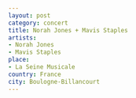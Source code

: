 ```yaml
---
layout: post
category: concert
title: Norah Jones + Mavis Staples
artists: 
- Norah Jones
- Mavis Staples
place: 
- La Seine Musicale
country: France
city: Boulogne-Billancourt
---
```


